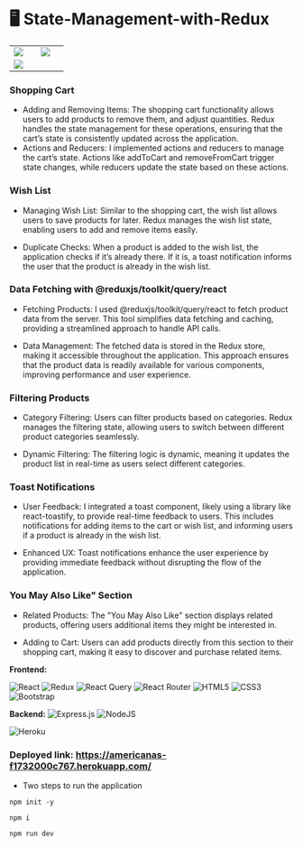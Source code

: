 # 🖥️ State-Management-with-Redux

<table>
  <tr>
    <td><img src="https://github.com/americanoame/react-flip-cards/assets/77306236/c3bf58b7-8a24-46ae-bad2-98f7e498dbab"><td>
    <td><img src="https://github.com/americanoame/State-Management-with-Redux/assets/77306236/ff6c7471-ab4b-47f7-8028-026357db09d4"><td>
  </tr>

  <tr>
    <td><img src="https://github.com/user-attachments/assets/d7e68f91-48be-46a5-b9bb-023e7bac6319"><td>
  </tr>
</table>

### Shopping Cart

- Adding and Removing Items: The shopping cart functionality allows users to add products to remove them, and adjust quantities. Redux handles the state management for these operations, ensuring that the cart’s state is consistently updated across the application.
- Actions and Reducers: I implemented actions and reducers to manage the cart’s state. Actions like addToCart and removeFromCart trigger state changes, while reducers update the state based on these actions.

### Wish List

- Managing Wish List: Similar to the shopping cart, the wish list allows users to save products for later. Redux manages the wish list state, enabling users to add and remove items easily.

- Duplicate Checks: When a product is added to the wish list, the application checks if it’s already there. If it is, a toast notification informs the user that the product is already in the wish list.

### Data Fetching with @reduxjs/toolkit/query/react

- Fetching Products: I used @reduxjs/toolkit/query/react to fetch product data from the server. This tool simplifies data fetching and caching, providing a streamlined approach to handle API calls.

- Data Management: The fetched data is stored in the Redux store, making it accessible throughout the application. This approach ensures that the product data is readily available for various components, improving performance and user experience.

### Filtering Products

- Category Filtering: Users can filter products based on categories. Redux manages the filtering state, allowing users to switch between different product categories seamlessly.

- Dynamic Filtering: The filtering logic is dynamic, meaning it updates the product list in real-time as users select different categories.

### Toast Notifications

- User Feedback: I integrated a toast component, likely using a library like react-toastify, to provide real-time feedback to users. This includes notifications for adding items to the cart or wish list, and informing users if a product is already in the wish list.

- Enhanced UX: Toast notifications enhance the user experience by providing immediate feedback without disrupting the flow of the application.

### You May Also Like" Section

- Related Products: The "You May Also Like" section displays related products, offering users additional items they might be interested in.

- Adding to Cart: Users can add products directly from this section to their shopping cart, making it easy to discover and purchase related items.

**Frontend:**

![React](https://img.shields.io/badge/react-%2320232a.svg?style=for-the-badge&logo=react&logoColor=%2361DAFB)
![Redux](https://img.shields.io/badge/redux-%23593d88.svg?style=for-the-badge&logo=redux&logoColor=white)
![React Query](https://img.shields.io/badge/-React%20Query-FF4154?style=for-the-badge&logo=react%20query&logoColor=white)
![React Router](https://img.shields.io/badge/React_Router-CA4245?style=for-the-badge&logo=react-router&logoColor=white)
![HTML5](https://img.shields.io/badge/html5-%23E34F26.svg?style=for-the-badge&logo=html5&logoColor=white)
![CSS3](https://img.shields.io/badge/css3-%231572B6.svg?style=for-the-badge&logo=css3&logoColor=white)
![Bootstrap](https://img.shields.io/badge/bootstrap-%238511FA.svg?style=for-the-badge&logo=bootstrap&logoColor=white)

**Backend:**
![Express.js](https://img.shields.io/badge/express.js-%23404d59.svg?style=for-the-badge&logo=express&logoColor=%2361DAFB)
![NodeJS](https://img.shields.io/badge/node.js-6DA55F?style=for-the-badge&logo=node.js&logoColor=white)

![Heroku](https://img.shields.io/badge/heroku-%23430098.svg?style=for-the-badge&logo=heroku&logoColor=white)
### Deployed link: https://americanas-f1732000c767.herokuapp.com/

- Two steps to run the application

```
npm init -y
```

```
npm i
```

```
npm run dev
```

